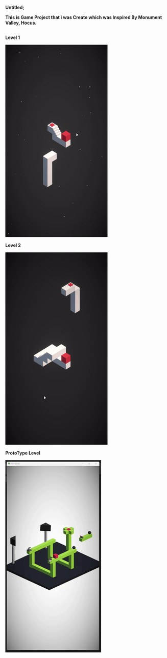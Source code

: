 **Untitled;**

**This is Game Project that i was Create which was Inspired By Monument Valley, Hocus.**

##

**Level 1**

<img src= "Images/ezgif-5-437a95a28a.gif" width=320 height =600>

**Level 2**

<img src= "Images/ezgif-5-0cf5b8aaa2.gif" width=320 height =600>

**ProtoType Level**

<img src= "Images/PrototypeGameplay.gif" width=300 height =600>
